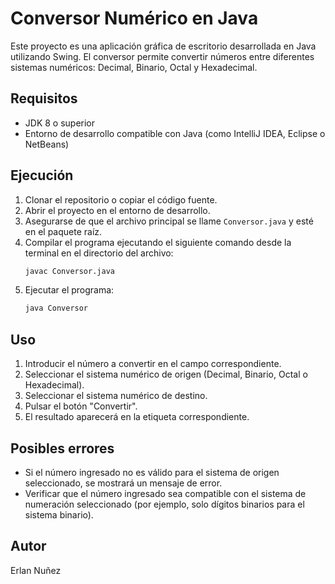 # Conversor Numérico en Java

Este proyecto es una aplicación gráfica de escritorio desarrollada en Java utilizando Swing. El conversor permite convertir números entre diferentes sistemas numéricos: Decimal, Binario, Octal y Hexadecimal.

## Requisitos
- JDK 8 o superior
- Entorno de desarrollo compatible con Java (como IntelliJ IDEA, Eclipse o NetBeans)

## Ejecución
1. Clonar el repositorio o copiar el código fuente.
2. Abrir el proyecto en el entorno de desarrollo.
3. Asegurarse de que el archivo principal se llame `Conversor.java` y esté en el paquete raíz.
4. Compilar el programa ejecutando el siguiente comando desde la terminal en el directorio del archivo:
   ```bash
   javac Conversor.java
   ```
5. Ejecutar el programa:
   ```bash
   java Conversor
   ```

## Uso
1. Introducir el número a convertir en el campo correspondiente.
2. Seleccionar el sistema numérico de origen (Decimal, Binario, Octal o Hexadecimal).
3. Seleccionar el sistema numérico de destino.
4. Pulsar el botón "Convertir".
5. El resultado aparecerá en la etiqueta correspondiente.

## Posibles errores
- Si el número ingresado no es válido para el sistema de origen seleccionado, se mostrará un mensaje de error.
- Verificar que el número ingresado sea compatible con el sistema de numeración seleccionado (por ejemplo, solo dígitos binarios para el sistema binario).

## Autor
Erlan Nuñez


